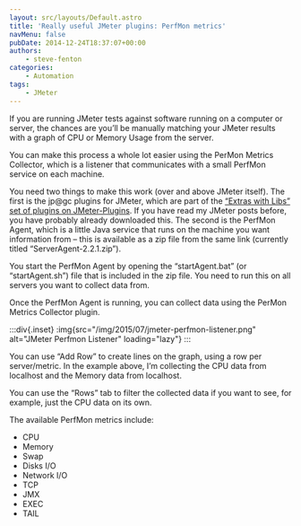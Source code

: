```yaml
---
layout: src/layouts/Default.astro
title: 'Really useful JMeter plugins: PerfMon metrics'
navMenu: false
pubDate: 2014-12-24T18:37:07+00:00
authors:
    - steve-fenton
categories:
    - Automation
tags:
    - JMeter
---
```


If you are running JMeter tests against software running on a computer or server, the chances are you’ll be manually matching your JMeter results with a graph of CPU or Memory Usage from the server.

You can make this process a whole lot easier using the PerMon Metrics Collector, which is a listener that communicates with a small PerfMon service on each machine.

You need two things to make this work (over and above JMeter itself). The first is the jp@gc plugins for JMeter, which are part of the [“Extras with Libs” set of plugins on JMeter-Plugins](http://jmeter-plugins.org/downloads/all/). If you have read my JMeter posts before, you have probably already downloaded this. The second is the PerfMon Agent, which is a little Java service that runs on the machine you want information from – this is available as a zip file from the same link (currently titled “ServerAgent-2.2.1.zip”).

You start the PerfMon Agent by opening the “startAgent.bat” (or “startAgent.sh”) file that is included in the zip file. You need to run this on all servers you want to collect data from.

Once the PerfMon Agent is running, you can collect data using the PerMon Metrics Collector plugin.

:::div{.inset}
:img{src="/img/2015/07/jmeter-perfmon-listener.png" alt="JMeter Perfmon Listener" loading="lazy"}
:::

You can use “Add Row” to create lines on the graph, using a row per server/metric. In the example above, I’m collecting the CPU data from localhost and the Memory data from localhost.

You can use the “Rows” tab to filter the collected data if you want to see, for example, just the CPU data on its own.

The available PerfMon metrics include:

- CPU
- Memory
- Swap
- Disks I/O
- Network I/O
- TCP
- JMX
- EXEC
- TAIL